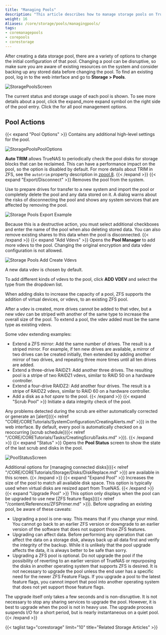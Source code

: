 ```yaml
---
title: "Managing Pools"
description: "This article describes how to manage storage pools on TrueNAS CORE."
weight: 16
Aliases: /core/storage/pools/managingpools/
tags:
- coremanagepools
- corepools
- corestorage
---
```


After creating a data storage pool, there are a variety of options to change the initial configuration of that pool.
Changing a pool can be disruptive, so make sure you are aware of existing resources on the system and consider backing up any stored data before changing the pool.
To find an existing pool, log in to the web interface and go to **Storage > Pools**.

![StoragePoolsScreen](/images/CORE/13.0/StoragePoolsScreen.png "Storage Pools Screen")

The current status and storage usage of each pool is shown.
To see more details about a pool, click the <span class="material-icons-round">expand_more</span> expand symbol on the right side of the pool entry.
Click the <span class="iconify" data-icon="ep:arrow-down-bold"></span> for all pool management options.

## Pool Actions
{{< expand "Pool Options" >}}
Contains any additional high-level settings for the pool.

![StoragePoolsPoolOptions](/images/CORE/12.0/StoragePoolsPoolOptions.png "StoragePoolsPoolOptions")

**Auto TRIM** allows TrueNAS to periodically check the pool disks for storage blocks that can be reclaimed.
This can have a performance impact on the pool, so the option is disabled by default.
For more details about TRIM in ZFS, see the `autotrim` property description in [zpool.8](https://zfsonlinux.org/manpages/0.8.1/man8/zpool.8.html).
{{< /expand >}}
{{< expand "Export/Disconnect" >}}
Removes the pool from the system.

Use to prepare drives for transfer to a new system and import the pool or completely delete the pool and any data stored on it.
A dialog warns about the risks of disconnecting the pool and shows any system services that are affected by removing the pool.

![Storage Pools Export Example](/images/CORE/12.0/StoragePoolsExportExample.png "Storage Pools Export Example")

Because this is a destructive action, you must select additional checkboxes and enter the name of the pool when also deleting stored data.
You can also remove existing shares to this data when the pool is disconnected.
{{< /expand >}}
{{< expand "Add Vdevs" >}}
Opens the **Pool Manager** to add more vdevs to the pool.
Changing the original encryption and data vdev configuration is not allowed.

![Storage Pools Add Create Vdevs](/images/CORE/12.0/StoragePoolsAddCreateVdevs.png "Storage Pools Add Create Vdevs")

A new data vdev is chosen by default.

To add different kinds of vdevs to the pool, click **ADD VDEV** and select the type from the dropdown list.

When adding disks to increase the capacity of a pool, ZFS supports the addition of virtual devices, or vdevs, to an existing ZFS pool.

After a vdev is created, more drives cannot be added to that vdev, but a new vdev can be striped with another of the same type to increase the overall size of the pool.
To extend a pool, the vdev added must be the same type as existing vdevs. 

Some vdev extending examples:

* Extend a ZFS mirror: Add the same number of drives. The result is a striped mirror. 
  For example, if ten new drives are available, a mirror of two drives can be created initially, then extended by adding another mirror of two drives, and repeating three more times until all ten drives are added.
* Extend a three-drive RAIDZ1: Add another three drives. The resulting pool is a stripe of two RAIDZ1 vdevs, similar to RAID 50 on a hardware controller.
* Extend a four-drive RAIDZ2: Add another four drives. The result is a stripe of RAIDZ2 vdevs, similar to RAID 60 on a hardware controller.
* Add a disk as a *hot spare* to the pool.
{{< /expand >}}
{{< expand "Scrub Pool" >}}
Initiate a data integrity check of the pool.

Any problems detected during the scrub are either automatically corrected or generate an [alert]({{< relref "CORE/CORETutorials/SystemConfiguration/CreatingAlerts.md" >}}) in the web interface.
By default, every pool is automatically checked on a reoccurring [scrub schedule]({{< relref "/CORE/CORETutorials/Tasks/CreatingScrubTasks.md" >}}).
{{< /expand >}}
{{< expand "Status" >}}
Opens the **Pool Status** screen to show the state of the last scrub and disks in the pool.

![PoolStatusScreen](/images/CORE/13.0/PoolStatusScreen.png "Storage Pools Status")

Additional options for [managing connected disks]({{< relref "/CORE/CORETutorials/Storage/Disks/DiskReplace.md" >}}) are available in this screen.
{{< /expand >}}
{{< expand "Expand Pool" >}}
Increases the size of the pool to match all available disk space.
This option is typically used when virtual disks are resized apart from TrueNAS.
{{< /expand >}}
{{< expand "Upgrade Pool" >}}
This option only displays when the pool can be upgraded to use new [ZFS feature flags]({{< relref "/content/References/ZFSPrimer.md" >}}).
Before upgrading an existing pool, be aware of these caveats:

* Upgrading a pool is one-way. This means that if you change your mind. 
  You cannot go back to an earlier ZFS version or downgrade to an earlier version of the software that does not support those ZFS features.
* Upgrading can affect data. Before performing any operation that can affect the data on a storage disk, always back up all data first and verify the integrity of the backup. 
  While it is unlikely that the pool upgrade affects the data, it is always better to be safe than sorry.
* Upgrading a ZFS pool is optional. Do not upgrade the pool if the possibility of reverting to an earlier version of TrueNAS or repurposing the disks in another operating system that supports ZFS is desired. 
  It is not necessary to upgrade the pool unless the end user has a specific need for the newer ZFS Feature Flags. 
  If you upgrade a pool to the latest feature flags, you cannot import that pool into another operating system that does not yet support those feature flags.

The upgrade itself only takes a few seconds and is non-disruptive.
It is not necessary to stop any sharing services to upgrade the pool.
However, it is best to upgrade when the pool is not in heavy use.
The upgrade process suspends I/O for a short period, but is nearly instantaneous on a quiet pool.
{{< /expand >}} 

{{< taglist tag="corestorage" limit="10" title="Related Storage Articles" >}}
